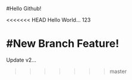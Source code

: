 #Hello Github!

<<<<<<< HEAD
Hello World...
123

#New Branch Feature!
=======
Update v2...
>>>>>>> master
